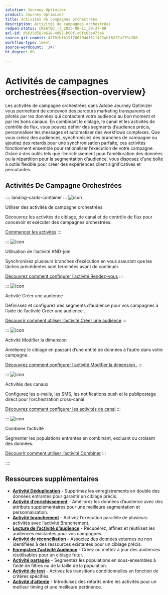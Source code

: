 ```yaml
---
solution: Journey Optimizer
product: Journey Optimizer
title: Activités de campagnes orchestrées
description: Activités de campagnes orchestrées
redpen-status: CREATED_||_2025-08-11_20-27-08
exl-id: d6635d58-b618-4d92-b60f-c6fc63e473a6
source-git-commit: 4270fbfb191700704d161f472abf62f7af79c208
workflow-type: tm+mt
source-wordcount: '347'
ht-degree: 6%

---
```


# Activités de campagnes orchestrées{#section-overview}

Les activités de campagne orchestrées dans Adobe Journey Optimizer vous permettent de concevoir des parcours marketing transparents et pilotés par les données qui contactent votre audience au bon moment et par les bons canaux. En combinant le ciblage, le canal et les activités de contrôle de flux, vous pouvez définir des segments d’audience précis, personnaliser les messages et automatiser des workflows complexes. Que vous créiez des audiences, synchronisiez des branches de campagne ou ajoutiez des retards pour une synchronisation parfaite, ces activités fonctionnent ensemble pour rationaliser l’exécution de votre campagne. Grâce à des outils tels que l’enrichissement pour l’amélioration des données ou la répartition pour la segmentation d’audience, vous disposez d’une boîte à outils flexible pour créer des expériences client significatives et percutantes.

## Activités De Campagne Orchestrées

:::: landing-cards-container
:::
![icon](https://cdn.experienceleague.adobe.com/icons/book.svg?lang=fr)

Utiliser des activités de campagne orchestrées

Découvrez les activités de ciblage, de canal et de contrôle de flux pour concevoir et exécuter des campagnes orchestrées.

[Commencer les activités](../using/orchestrated/activities/about-activities.md)
:::

:::
![icon](https://cdn.experienceleague.adobe.com/icons/code-branch.svg?lang=fr)

Utilisation de l’activité AND-join

Synchronisez plusieurs branches d&#39;exécution en vous assurant que les tâches précédentes sont terminées avant de continuer.

[Découvrez comment configurer l’activité Rendez-vous](../using/orchestrated/activities/and-join.md)
:::

:::
![icon](https://cdn.experienceleague.adobe.com/icons/bullseye.svg?lang=fr)

Activité Créer une audience

Définissez et configurez des segments d’audience pour vos campagnes à l’aide de l’activité Créer une audience .

[Découvrir comment utiliser l’activité Créer une audience](../using/orchestrated/activities/build-audience.md)
:::

:::
![icon](https://cdn.experienceleague.adobe.com/icons/gear.svg?lang=fr)

Activité Modifier la dimension

Améliorez le ciblage en passant d’une entité de données à l’autre dans votre campagne.

[Découvrez comment configurer l’activité Modifier la dimension .](../using/orchestrated/activities/change-dimension.md)
:::

:::
![icon](https://cdn.experienceleague.adobe.com/icons/list-check.svg?lang=fr)

Activités des canaux

Configurez les e-mails, les SMS, les notifications push et le publipostage direct pour l’orchestration cross-canal.

[Découvrez comment configurer les activités de canal](../using/orchestrated/activities/channels.md)
:::

:::
![icon](https://cdn.experienceleague.adobe.com/icons/puzzle-piece.svg?lang=fr)

Combiner l’activité

Segmenter les populations entrantes en combinant, excluant ou croisant des données.

[Découvrir comment utiliser l’activité Combiner](../using/orchestrated/activities/combine.md)
:::

::::


## Ressources supplémentaires

- **[Activité Déduplication](../using/orchestrated/activities/deduplication.md)** - Supprimez les enregistrements en double des données entrantes pour garantir un ciblage précis.
- **[Activité d’enrichissement](../using/orchestrated/activities/enrichment.md)** - Améliorez les données d’audience avec des attributs supplémentaires pour une meilleure segmentation et personnalisation.
- **[Activité branchement](../using/orchestrated/activities/fork.md)** - Activez l’exécution parallèle de plusieurs activités avec l’activité Branchement.
- **[Lecture de l’activité d’audience](../using/orchestrated/activities/read-audience.md)** - Récupérez, affinez et réutilisez les audiences existantes pour vos campagnes.
- **[Activité de réconciliation](../using/orchestrated/activities/reconciliation.md)** - Associez des données externes ou non identifiées à des ressources existantes pour un ciblage précis.
- **[Enregistrer l’activité Audience](../using/orchestrated/activities/save-audience.md)** - Créez ou mettez à jour des audiences réutilisables pour un ciblage futur.
- **[Activité partagée](../using/orchestrated/activities/split.md)** - Segmentez les populations en sous-ensembles à l’aide de filtres ou de la taille de la population.
- **[Activité de test](../using/orchestrated/activities/test.md)** - Activez les transitions conditionnelles en fonction de critères spécifiés.
- **[Activité d’attente](../using/orchestrated/activities/wait.md)** - Introduisez des retards entre les activités pour un meilleur timing et une meilleure pertinence.
